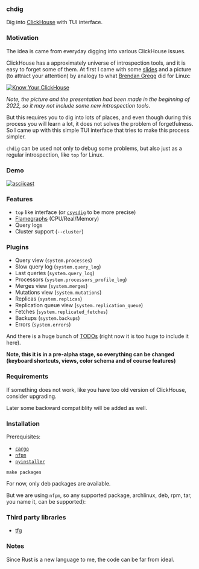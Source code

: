 ### chdig

Dig into [ClickHouse](https://github.com/ClickHouse/ClickHouse/) with TUI interface.

### Motivation

The idea is came from everyday digging into various ClickHouse issues.

ClickHouse has a approximately universe of introspection tools, and it is easy
to forget some of them. At first I came with some
[slides](https://azat.sh/presentations/2022-know-your-clickhouse/) and a
picture (to attract your attention) by analogy to what [Brendan
Gregg](https://www.brendangregg.com/linuxperf.html) did for Linux:

[![Know Your ClickHouse](https://azat.sh/presentations/2022-know-your-clickhouse/Know-Your-ClickHouse.png)](https://azat.sh/presentations/2022-know-your-clickhouse/)

*Note, the picture and the presentation had been made in the beginning of 2022,
so it may not include some new introspection tools*.

But this requires you to dig into lots of places, and even though during this
process you will learn a lot, it does not solves the problem of forgetfulness.
So I came up with this simple TUI interface that tries to make this process
simpler.

`chdig` can be used not only to debug some problems, but also just as a regular
introspection, like `top` for Linux.

### Demo

[![asciicast](https://asciinema.org/a/btIMdbWEMphHxTSVbMybJwgBG.svg)](https://asciinema.org/a/btIMdbWEMphHxTSVbMybJwgBG)

### Features

- `top` like interface (or [`csysdig`](https://github.com/draios/sysdig) to be more precise)
- [Flamegraphs](https://www.brendangregg.com/flamegraphs.html) (CPU/Real/Memory)
- Query logs
- Cluster support (`--cluster`)

### Plugins

- Query view (`system.processes`)
- Slow query log (`system.query_log`)
- Last queries (`system.query_log`)
- Processors (`system.processors_profile_log`)
- Merges view (`system.merges`)
- Mutations view (`system.mutations`)
- Replicas (`system.replicas`)
- Replication queue view (`system.replication_queue`)
- Fetches (`system.replicated_fetches`)
- Backups (`system.backups`)
- Errors (`system.errors`)

And there is a huge bunch of [TODOs](TODO.md#checklist) (right now it is too
huge to include it here).

**Note, this it is in a pre-alpha stage, so everything can be changed (keyboard
shortcuts, views, color schema and of course features)**

### Requirements

If something does not work, like you have too old version of ClickHouse, consider upgrading.

Later some backward compatiblity will be added as well.

### Installation

Prerequisites:
- [`cargo`](https://doc.rust-lang.org/cargo/)
- [`nfpm`](https://github.com/goreleaser/nfpm)
- [`pyinstaller`](https://pyinstaller.org/en/stable/)

```
make packages
```

For now, only deb packages are available.

But we are using `nfpm`, so any supported package, archlinux, deb, rpm, tar,
you name it, can be supported):

### Third party libraries

- [tfg](https://github.com/4rtzel/tfg)

### Notes

Since Rust is a new language to me, the code can be far from ideal.
